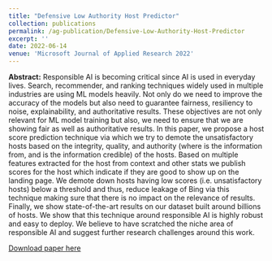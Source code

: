 ```yaml
---
title: "Defensive Low Authority Host Predictor"
collection: publications
permalink: /ag-publication/Defensive-Low-Authority-Host-Predictor
excerpt: ''
date: 2022-06-14
venue: 'Microsoft Journal of Applied Research 2022'
---
```


**Abstract:** Responsible AI is becoming critical since AI is used in everyday lives. Search, recommender, and ranking
techniques widely used in multiple industries are using ML models heavily. Not only do we need to
improve the accuracy of the models but also need to guarantee fairness, resiliency to noise, explainability,
and authoritative results. These objectives are not only relevant for ML model training but also, we need
to ensure that we are showing fair as well as authoritative results. In this paper, we propose a host score
prediction technique via which we try to demote the unsatisfactory hosts based on the integrity, quality, and
authority (where is the information from, and is the information credible) of the hosts. Based on multiple
features extracted for the host from context and other stats we publish scores for the host which indicate if
they are good to show up on the landing page. We demote down hosts having low scores (i.e. unsatisfactory
hosts) below a threshold and thus, reduce leakage of Bing via this technique making sure that there is no
impact on the relevance of results. Finally, we show state-of-the-art results on our dataset built around
billions of hosts. We show that this technique around responsible AI is highly robust and easy to deploy. We
believe to have scratched the niche area of responsible AI and suggest further research challenges around this work.

[Download paper here](http://Ashish-Gupta03.github.io/files/Defensive_Low_Authority_Predictor.pdf)
